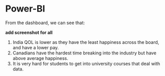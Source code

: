# Power-BI
From the dashboard, we can see that:

**add screenshot for all**

1. India QOL is lower as they have the least happiness across the board, and have a lower pay.
2. Canadians have the hardest time breaking into the industry but have above average happiness.
3. It is very hard for students to get into university courses that deal with data.
   
